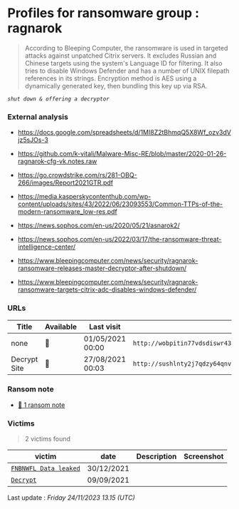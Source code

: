 # Profiles for ransomware group : **ragnarok**


> According to Bleeping Computer, the ransomware is used in targeted attacks against unpatched Citrix servers. It excludes Russian and Chinese targets using the system's Language ID for filtering. It also tries to disable Windows Defender and has a number of UNIX filepath references in its strings. Encryption method is AES using a dynamically generated key, then bundling this key up via RSA.

_`shut down & offering a decryptor`_

### External analysis
- https://docs.google.com/spreadsheets/d/1MI8Z2tBhmqQ5X8Wf_ozv3dVjz5sJOs-3

- https://github.com/k-vitali/Malware-Misc-RE/blob/master/2020-01-26-ragnarok-cfg-vk.notes.raw

- https://go.crowdstrike.com/rs/281-OBQ-266/images/Report2021GTR.pdf

- https://media.kasperskycontenthub.com/wp-content/uploads/sites/43/2022/06/23093553/Common-TTPs-of-the-modern-ransomware_low-res.pdf

- https://news.sophos.com/en-us/2020/05/21/asnarok2/

- https://news.sophos.com/en-us/2022/03/17/the-ransomware-threat-intelligence-center/

- https://www.bleepingcomputer.com/news/security/ragnarok-ransomware-releases-master-decryptor-after-shutdown/

- https://www.bleepingcomputer.com/news/security/ragnarok-ransomware-targets-citrix-adc-disables-windows-defender/

### URLs
| Title | Available | Last visit | fqdn | Screenshot 
|---|---|---|---|---|
| none | 🔴 | 01/05/2021 00:00 | `http://wobpitin77vdsdiswr43duntv6eqw4rvphedutpaxycjdie6gg3binad.onion` | ❌ | 
| Decrypt Site | 🔴 | 27/08/2021 00:03 | `http://sushlnty2j7qdzy64qnvyb6ajkwg7resd3p6agc2widnawodtcedgjid.onion` | ❌ | 


### Ransom note
* [📝 1 ransom note](notes/ragnarok)

### Victims

> 2 victims found

| victim | date | Description | Screenshot | 
|---|---|---|---|
| [`FNBNWFL Data leaked`](https://google.com/search?q=FNBNWFL+Data+leaked) | 30/12/2021 |   |   |
| [`Decrypt`](https://google.com/search?q=Decrypt) | 09/09/2021 |   |   |



Last update : _Friday 24/11/2023 13.15 (UTC)_
